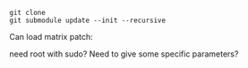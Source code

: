     git clone
    git submodule update --init --recursive


Can load matrix patch:

need root with sudo? Need to give some specific parameters?

